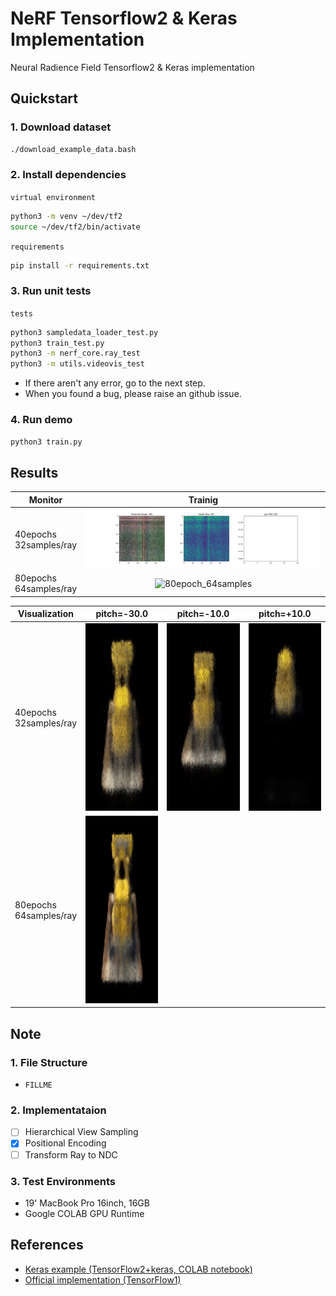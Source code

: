 # NeRF Tensorflow2 & Keras Implementation

Neural Radience Field Tensorflow2 & Keras implementation

## Quickstart

### 1. Download dataset

```bash
./download_example_data.bash
```

### 2. Install dependencies

`virtual environment`
```bash
python3 -m venv ~/dev/tf2
source ~/dev/tf2/bin/activate
```

`requirements`
```bash
pip install -r requirements.txt
```

### 3. Run unit tests

`tests`
```bash
python3 sampledata_loader_test.py
python3 train_test.py
python3 -m nerf_core.ray_test
python3 -m utils.videovis_test
```

- If there aren't any error, go to the next step.
- When you found a bug, please raise an github issue.

### 4. Run demo

```bash
python3 train.py
```

## Results

<table>
<thead align="center">
  <tr>
    <th>Monitor</th>
    <th>Trainig</th>
  </tr>
</thead>
<tbody>
  <tr>
    <td>40epochs<br>32samples/ray</td>
    <td colspan="2" align="center"><img src=https://github.com/ProtossDragoon/NeRF-TF2-Keras/blob/master/docs/training.gif alt="20epoch_32samples"></td>
  </tr>
  <tr>
    <td>80epochs<br>64samples/ray</td>
    <td colspan="2" align="center"><img src=https://github.com/ProtossDragoon/NeRF-TF2-Keras/blob/master/docs/training_2.gif alt="80epoch_64samples"></td>
  </tr>
</tbody>
</table>

<table>
<thead align="center">
  <tr>
    <th>Visualization</th>
    <th>pitch=-30.0</th>
    <th>pitch=-10.0</th>
    <th>pitch=+10.0</th>
  </tr>
</thead>
<tbody>
  <tr>
    <td>40epochs<br>32samples/ray</td>
    <td align="center"><img src=https://github.com/ProtossDragoon/NeRF-TF2-Keras/blob/master/docs/result.gif alt="40epoch_32samples" width="300" height="300"></td>
    <td align="center"><img src=https://github.com/ProtossDragoon/NeRF-TF2-Keras/blob/master/docs/result_2.gif alt="40epoch_32samples" width="300" height="300"></td>
    <td align="center"><img src=https://github.com/ProtossDragoon/NeRF-TF2-Keras/blob/master/docs/result_3.gif alt="40epoch_32samples" width="300" height="300"></td>
  </tr>
  <tr>
    <td>80epochs<br>64samples/ray</td>
    <td align="center"><img src=https://github.com/ProtossDragoon/NeRF-TF2-Keras/blob/master/docs/result_80_64_1.gif alt="40epoch_32samples" width="300" height="300"></td>
    <td></td>
    <td></td>    
  </tr>
</tbody>
</table>

## Note

### 1. File Structure

- `FILLME`

### 2. Implementataion

- [ ] Hierarchical View Sampling
- [x] Positional Encoding
- [ ] Transform Ray to NDC

### 3. Test Environments

- 19' MacBook Pro 16inch, 16GB
- Google COLAB GPU Runtime

## References

- [Keras example (TensorFlow2+keras, COLAB notebook)](https://keras.io/examples/vision/nerf/)
- [Official implementation (TensorFlow1)](https://github.com/bmild/nerf)
